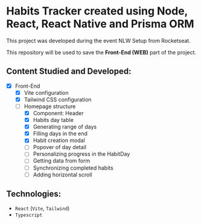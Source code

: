# Habits Tracker created using Node, React, React Native and Prisma ORM

This project was developed during the event NLW Setup from Rocketseat.

This repository will be used to save the **Front-End (WEB)** part of the project.

## Content Studied and Developed:

- [x] Front-End
  - [x] Vite configuration
  - [x] Tailwind CSS configuration
  - [ ] Homepage structure
    - [x] Component: Header
    - [x] Habits day table
    - [x] Generating range of days
    - [x] Filling days in the end
    - [x] Habit creation modal
    - [ ] Popover of day detail
    - [ ] Personalizing progress in the HabitDay
    - [ ] Getting data from form
    - [ ] Synchronizing completed habits
    - [ ] Adding horizontal scroll

## Technologies:

- `React` (`Vite`, `Tailwind`)
- `Typescript`
